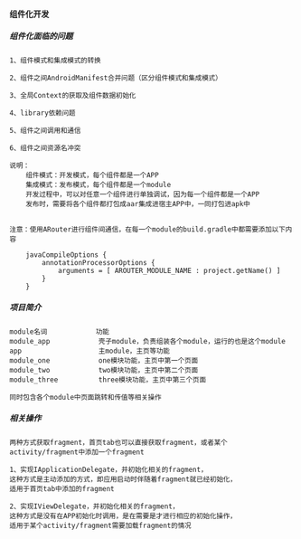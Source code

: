 #### 组件化开发

##### 组件化面临的问题

    1、组件模式和集成模式的转换
    
    2、组件之间AndroidManifest合并问题（区分组件模式和集成模式）
    
    3、全局Context的获取及组件数据初始化
    
    4、library依赖问题
    
    5、组件之间调用和通信
    
    6、组件之间资源名冲突
    
    说明：
        组件模式：开发模式，每个组件都是一个APP
        集成模式：发布模式，每个组件都是一个module
        开发过程中，可以对任意一个组件进行单独调试，因为每一个组件都是一个APP
        发布时，需要将各个组件都打包成aar集成进宿主APP中，一同打包进apk中
        
        
    注意：使用ARouter进行组件间通信，在每一个module的build.gradle中都需要添加以下内容
    
        javaCompileOptions {
            annotationProcessorOptions {
                arguments = [ AROUTER_MODULE_NAME : project.getName() ]
            }
        }
       
       
##### 项目简介
    module名词            功能
    module_app            壳子module，负责组装各个module，运行的也是这个module
    app                   主module，主页等功能
    module_one            one模块功能，主页中第一个页面
    module_two            two模块功能，主页中第二个页面
    module_three          three模块功能，主页中第三个页面
    
    同时包含各个module中页面跳转和传值等相关操作
    
    
##### 相关操作
    
    两种方式获取fragment，首页tab也可以直接获取fragment，或者某个activity/fragment中添加一个fragment
    
    1、实现IApplicationDelegate，并初始化相关的fragment，
    这种方式是主动添加的方式，即应用启动时伴随着fragment就已经初始化，
    适用于首页tab中添加的fragment
    
    2、实现IViewDelegate，并初始化相关的fragment，
    这种方式是没有在APP初始化时调用，是在需要是才进行相应的初始化操作，
    适用于某个activity/fragment需要加载fragment的情况
    